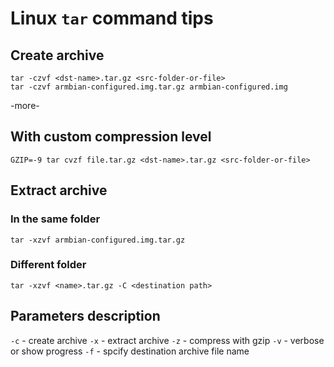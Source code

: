 # Linux `tar` command tips

## Create archive
```
tar -czvf <dst-name>.tar.gz <src-folder-or-file>
tar -czvf armbian-configured.img.tar.gz armbian-configured.img
```

-more-

## With custom compression level
```
GZIP=-9 tar cvzf file.tar.gz <dst-name>.tar.gz <src-folder-or-file>
```

## Extract archive

### In the same folder
```
tar -xzvf armbian-configured.img.tar.gz
```

### Different folder
```
tar -xzvf <name>.tar.gz -C <destination path>
```

## Parameters description

`-c` - create archive
`-x` - extract archive
`-z` - compress with gzip
`-v` - verbose or show progress
`-f` - spcify destination archive file name

